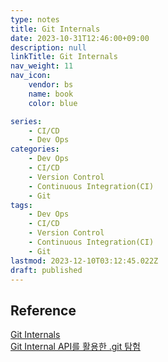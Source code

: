 ```yaml
---
type: notes
title: Git Internals
date: 2023-10-31T12:46:00+09:00
description: null
linkTitle: Git Internals
nav_weight: 11
nav_icon:
    vendor: bs
    name: book
    color: blue

series:
    - CI/CD
    - Dev Ops
categories:
    - Dev Ops
    - CI/CD
    - Version Control
    - Continuous Integration(CI)
    - Git
tags:
    - Dev Ops
    - CI/CD
    - Version Control
    - Continuous Integration(CI)
    - Git
lastmod: 2023-12-10T03:12:45.022Z
draft: published
---
```


## Reference

[Git Internals](https://git-scm.com/book/ko/v2/Git%EC%9D%98-%EB%82%B4%EB%B6%80-Plumbing-%EB%AA%85%EB%A0%B9%EA%B3%BC-Porcelain-%EB%AA%85%EB%A0%B9)  
[Git Internal API를 활용한 .git 탐험](https://yozm.wishket.com/magazine/detail/2293/)
